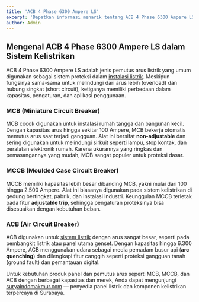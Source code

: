 ```yaml
---
title: 'ACB 4 Phase 6300 Ampere LS'
excerpt: 'Dapatkan informasi menarik tentang ACB 4 Phase 6300 Ampere LS, Cek harga, spesifikasi dan kegunaannya!'
author: Admin
---
```


## Mengenal ACB 4 Phase 6300 Ampere LS dalam Sistem Kelistrikan

ACB 4 Phase 6300 Ampere LS adalah jenis pemutus arus listrik yang umum digunakan sebagai sistem proteksi dalam [instalasi listrik](https://suryaindomakmur.com). Meskipun fungsinya sama-sama untuk melindungi dari arus lebih (overload) dan hubung singkat (short circuit), ketiganya memiliki perbedaan dalam kapasitas, pengaturan, dan aplikasi penggunaan.

### MCB (Miniature Circuit Breaker)

MCB cocok digunakan untuk instalasi rumah tangga dan bangunan kecil. Dengan kapasitas arus hingga sekitar 100 Ampere, MCB bekerja otomatis memutus arus saat terjadi gangguan. Alat ini bersifat **non-adjustable** dan sering digunakan untuk melindungi sirkuit seperti lampu, stop kontak, dan peralatan elektronik rumah. Karena ukurannya yang ringkas dan pemasangannya yang mudah, MCB sangat populer untuk proteksi dasar.

### MCCB (Moulded Case Circuit Breaker)

MCCB memiliki kapasitas lebih besar dibanding MCB, yakni mulai dari 100 hingga 2.500 Ampere. Alat ini biasanya digunakan pada sistem kelistrikan di gedung bertingkat, pabrik, dan instalasi industri. Keunggulan MCCB terletak pada fitur **adjustable trip**, sehingga pengaturan proteksinya bisa disesuaikan dengan kebutuhan beban.

### ACB (Air Circuit Breaker)

ACB digunakan untuk [sistem listrik](https://suryaindomakmur.com) dengan arus sangat besar, seperti pada pembangkit listrik atau panel utama genset. Dengan kapasitas hingga 6.300 Ampere, ACB menggunakan udara sebagai media pemadam busur api (**arc quenching**) dan dilengkapi fitur canggih seperti proteksi gangguan tanah (ground fault) dan pemantauan digital.

Untuk kebutuhan produk panel dan pemutus arus seperti MCB, MCCB, dan ACB dengan berbagai kapasitas dan merek, Anda dapat mengunjungi [suryaindomakmur.com](https://suryaindomakmur.com) — penyedia panel listrik dan komponen kelistrikan terpercaya di Surabaya.
